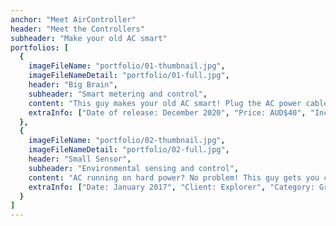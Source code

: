 ```yaml
---
anchor: "Meet AirController"
header: "Meet the Controllers"
subheader: "Make your old AC smart"
portfolios: [
  {
    imageFileName: "portfolio/01-thumbnail.jpg",
    imageFileNameDetail: "portfolio/01-full.jpg",
    header: "Big Brain",
    subheader: "Smart metering and control",
    content: "This guy makes your old AC smart! Plug the AC power cable into our controller, set your temperature comfort zone and how much money you want to save on the app and just forget about it. AirController will: keep the AC off as much as possible and make smart choices depending on ambient temperature, market energy prices and the preferences you set.",
    extraInfo: ["Date of release: December 2020", "Price: AUD$40", "Includes: AirController Smartphone App"]
  },
  {
    imageFileName: "portfolio/02-thumbnail.jpg",
    imageFileNameDetail: "portfolio/02-full.jpg",
    header: "Small Sensor",
    subheader: "Environmental sensing and control",
    content: "AC running on hard power? No problem! This guy gets you connected to the AirController App and gives you access to the same optimisation for comfort and cost savings. Like it's big brother, it lets you set schedules. You can ",
    extraInfo: ["Date: January 2017", "Client: Explorer", "Category: Graphic Design"]
  }
]
---
```

